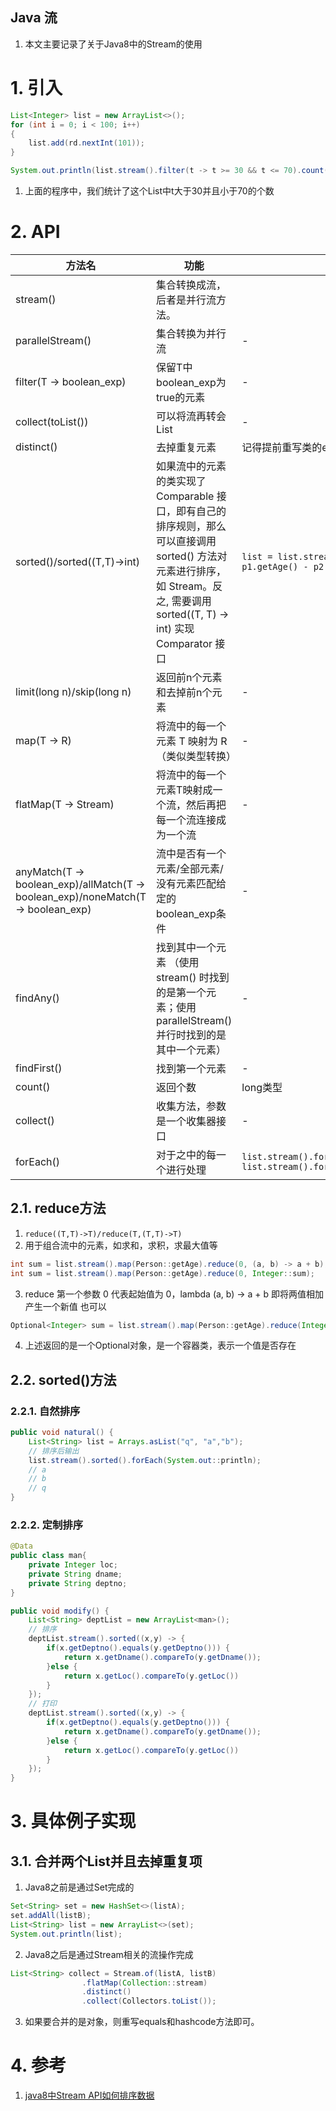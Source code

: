 Java 流
---
1. 本文主要记录了关于Java8中的Stream的使用

# 1. 引入
```java
List<Integer> list = new ArrayList<>();
for (int i = 0; i < 100; i++) 
{
    list.add(rd.nextInt(101));
}

System.out.println(list.stream().filter(t -> t >= 30 && t <= 70).count());
```
1. 上面的程序中，我们统计了这个List中t大于30并且小于70的个数

# 2. API
| 方法名                                                                            | 功能                                                                                                                                                                             | 备注                                                                                                  |
| --------------------------------------------------------------------------------- | -------------------------------------------------------------------------------------------------------------------------------------------------------------------------------- | ----------------------------------------------------------------------------------------------------- |
| stream()                                                                          | 集合转换成流，后者是并行流方法。                                                                                                                                                 |
| parallelStream()                                                                  | 集合转换为并行流                                                                                                                                                                 | -                                                                                                     |
| filter(T -> boolean_exp)                                                          | 保留T中boolean_exp为true的元素                                                                                                                                                   | -                                                                                                     |
| collect(toList())                                                                 | 可以将流再转会List                                                                                                                                                               | -                                                                                                     |
| distinct()                                                                        | 去掉重复元素                                                                                                                                                                     | 记得提前重写类的equals方法                                                                            |
| sorted()/sorted((T,T)->int)                                                       | 如果流中的元素的类实现了 Comparable 接口，即有自己的排序规则，那么可以直接调用 sorted() 方法对元素进行排序，如 Stream。反之, 需要调用 sorted((T, T) -> int) 实现 Comparator 接口 | `list = list.stream().sorted((p1, p2) -> p1.getAge() - p2.getAge()).collect(toList());`               |
| limit(long n)/skip(long n)                                                        | 返回前n个元素和去掉前n个元素                                                                                                                                                     | -                                                                                                     |
| map(T -> R)                                                                       | 将流中的每一个元素 T 映射为 R（类似类型转换）                                                                                                                                    | -                                                                                                     |
| flatMap(T -> Stream)                                                              | 将流中的每一个元素T映射成一个流，然后再把每一个流连接成为一个流                                                                                                                  | -                                                                                                     |
| anyMatch(T -> boolean_exp)/allMatch(T -> boolean_exp)/noneMatch(T -> boolean_exp) | 流中是否有一个元素/全部元素/没有元素匹配给定的boolean_exp条件                                                                                                                    | -                                                                                                     |
| findAny()                                                                         | 找到其中一个元素 （使用 stream() 时找到的是第一个元素；使用 parallelStream() 并行时找到的是其中一个元素）                                                                        | -                                                                                                     |
| findFirst()                                                                       | 找到第一个元素                                                                                                                                                                   | -                                                                                                     |
| count()                                                                           | 返回个数                                                                                                                                                                         | long类型                                                                                              |
| collect()                                                                         | 收集方法，参数是一个收集器接口                                                                                                                                                   | -                                                                                                     |
| forEach()                                                                         | 对于之中的每一个进行处理                                                                                                                                                         | `list.stream().forEach(System.out::println);`<br>`list.stream().forEach(PersonMapper::insertPerson);` |

## 2.1. reduce方法
1. `reduce((T,T)->T)/reduce(T,(T,T)->T)`
2. 用于组合流中的元素，如求和，求积，求最大值等 

```java
int sum = list.stream().map(Person::getAge).reduce(0, (a, b) -> a + b);
int sum = list.stream().map(Person::getAge).reduce(0, Integer::sum);
```

3. reduce 第一个参数 0 代表起始值为 0，lambda (a, b) -> a + b 即将两值相加产生一个新值 也可以

```java
Optional<Integer> sum = list.stream().map(Person::getAge).reduce(Integer::sum);
```

4. 上述返回的是一个Optional对象，是一个容器类，表示一个值是否存在

## 2.2. sorted()方法

### 2.2.1. 自然排序

```java
public void natural() {
    List<String> list = Arrays.asList("q", "a","b");
    // 排序后输出
    list.stream().sorted().forEach(System.out::println);
    // a
    // b
    // q
}
```

### 2.2.2. 定制排序
```java
@Data
public class man{
    private Integer loc;
    private String dname;
    private String deptno;
}

public void modify() {
    List<String> deptList = new ArrayList<man>();
    // 排序
    deptList.stream().sorted((x,y) -> {
        if(x.getDeptno().equals(y.getDeptno())) {
            return x.getDname().compareTo(y.getDname());
        }else {
            return x.getLoc().compareTo(y.getLoc())
        }
    });
    // 打印
    deptList.stream().sorted((x,y) -> {
        if(x.getDeptno().equals(y.getDeptno())) {
            return x.getDname().compareTo(y.getDname());
        }else {
            return x.getLoc().compareTo(y.getLoc())
        }
    });
}
```

# 3. 具体例子实现

## 3.1. 合并两个List并且去掉重复项
1. Java8之前是通过Set完成的

```java
Set<String> set = new HashSet<>(listA);
set.addAll(listB);
List<String> list = new ArrayList<>(set);
System.out.println(list);
```

2. Java8之后是通过Stream相关的流操作完成

```java
List<String> collect = Stream.of(listA, listB)
                .flatMap(Collection::stream)
                .distinct()
                .collect(Collectors.toList());
```

3. 如果要合并的是对象，则重写equals和hashcode方法即可。

# 4. 参考
1. <a href = "https://jingyan.baidu.com/article/ac6a9a5e379c722b653eacbd.html">java8中Stream API如何排序数据</a>